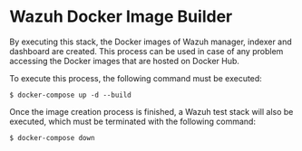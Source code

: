 # Wazuh Docker Image Builder

By executing this stack, the Docker images of Wazuh manager, indexer and dashboard are created.
This process can be used in case of any problem accessing the Docker images that are hosted on Docker Hub.

To execute this process, the following command must be executed:

```
$ docker-compose up -d --build
```

Once the image creation process is finished, a Wazuh test stack will also be executed, which must be terminated with the following command:

```
$ docker-compose down
```